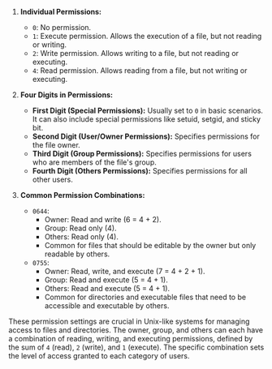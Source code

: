 1. **Individual Permissions:**
   - `0`: No permission.
   - `1`: Execute permission. Allows the execution of a file, but not reading or writing.
   - `2`: Write permission. Allows writing to a file, but not reading or executing.
   - `4`: Read permission. Allows reading from a file, but not writing or executing.

2. **Four Digits in Permissions:**
   - **First Digit (Special Permissions):** Usually set to `0` in basic scenarios. It can also include special permissions like setuid, setgid, and sticky bit.
   - **Second Digit (User/Owner Permissions):** Specifies permissions for the file owner.
   - **Third Digit (Group Permissions):** Specifies permissions for users who are members of the file's group.
   - **Fourth Digit (Others Permissions):** Specifies permissions for all other users.

3. **Common Permission Combinations:**
   - `0644`:
     - Owner: Read and write (6 = 4 + 2).
     - Group: Read only (4).
     - Others: Read only (4).
     - Common for files that should be editable by the owner but only readable by others.
   - `0755`:
     - Owner: Read, write, and execute (7 = 4 + 2 + 1).
     - Group: Read and execute (5 = 4 + 1).
     - Others: Read and execute (5 = 4 + 1).
     - Common for directories and executable files that need to be accessible and executable by others.

These permission settings are crucial in Unix-like systems for managing access to files and directories. The owner, group, and others can each have a combination of reading, writing, and executing permissions, defined by the sum of `4` (read), `2` (write), and `1` (execute). The specific combination sets the level of access granted to each category of users.